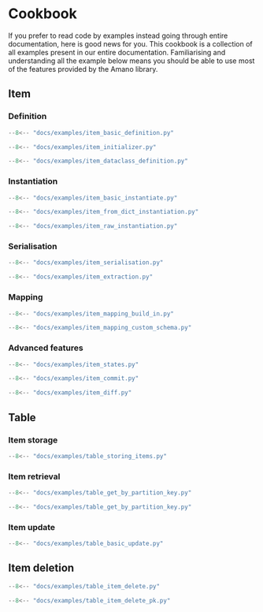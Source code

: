 # Cookbook

If you prefer to read code by examples instead going through entire documentation, here is good news for you. This cookbook is a collection of all examples present in our entire documentation. Familiarising and understanding all the example below means you should be able to use most of the features provided by the Amano library.

## Item

### Definition

```python title="Basic example"
--8<-- "docs/examples/item_basic_definition.py"
```


```python title="Built-in item initializer"
--8<-- "docs/examples/item_initializer.py"
```

```python title="Dataclass example"
--8<-- "docs/examples/item_dataclass_definition.py"
```


### Instantiation
```python title="Basic instantiation"
--8<-- "docs/examples/item_basic_instantiate.py"
```

```python title="Instantiation from a dict"
--8<-- "docs/examples/item_from_dict_instantiation.py"
```

```python title="Instantiation from raw DynamoDB's data"
--8<-- "docs/examples/item_raw_instantiation.py"
```

### Serialisation

```python title="Serialisation item to dict"
--8<-- "docs/examples/item_serialisation.py"
```

```python title="Serialisation item to DynamoDB's format"
--8<-- "docs/examples/item_extraction.py"
```

### Mapping
```python title="Mapping from PascalCase"
--8<-- "docs/examples/item_mapping_build_in.py"
```

```python title="Mapping using custom schema"
--8<-- "docs/examples/item_mapping_custom_schema.py"
```

### Advanced features

```python title="Getting item's state"
--8<-- "docs/examples/item_states.py"
```

```python title="Commiting item's changes"
--8<-- "docs/examples/item_commit.py"
```

```python title="Generating item's diff"
--8<-- "docs/examples/item_diff.py"
```

## Table

### Item storage

```python title="Item storage using put method"
--8<-- "docs/examples/table_storing_items.py"
```

### Item retrieval

```python title="Get an item by a partition key"
--8<-- "docs/examples/table_get_by_partition_key.py"
```

```python title="Get an item by a partition key"
--8<-- "docs/examples/table_get_by_partition_key.py"
```

### Item update

```python title="Update item"
--8<-- "docs/examples/table_basic_update.py"
```

## Item deletion

```python title="Delete item"
--8<-- "docs/examples/table_item_delete.py"
```

```python title="Delete item by PK"
--8<-- "docs/examples/table_item_delete_pk.py"
```
